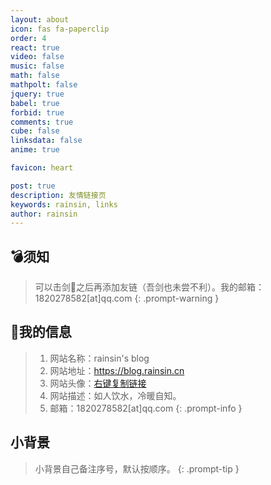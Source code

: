 ```yaml
---
layout: about
icon: fas fa-paperclip
order: 4
react: true
video: false
music: false
math: false
mathpolt: false
jquery: true
babel: true
forbid: true
comments: true
cube: false
linksdata: false
anime: true

favicon: heart

post: true
description: 友情链接页
keywords: rainsin, links
author: rainsin
---
```


<script src="https://cdn.jsdmirror.com/npm/md5-js-tools@1.0.2/lib/md5.min.js"></script>

<style>
  /*  */
@font-face {
    font-family: "Link 隶书";
    src: url("https://rainsin-1305486451.file.myqcloud.com/rainsin-blog/fonts/links/%E8%87%AA%E7%95%99%E5%AE%8B.woff");
}

#core-wrapper,
#tail-wrapper {
    width: 100%;
    padding-right: 0 !important;
    padding-left: 0 !important;
}

#access-tags,
#access-lastmod {
    display: none;
}

#links-box{
    width: 100%;
    margin-bottom: 25px;
}

.links-box{
    display: grid;
    grid-template-columns: 1fr 1fr 1fr;
    gap: 1rem;
}

@media (max-width: 1300px) {
    .links-box{
        grid-template-columns: 1fr 1fr;
    }
    /* #core-wrapper,
    #tail-wrapper {
    width: 100%;
    padding-right: calc(var(--bs-gutter-x) * .5) !important;
} */
}
@media (max-width: 1000px) {
    .links-box{
        grid-template-columns: 1fr;
    }
}

.links-item-box{
    display: flex;
    color: black;
    padding: 12px;
    box-shadow: 0 8px 16px -4px #2c2d300c;
    border: var(--box-border) !important;
    border-radius: 12px;
    transition: all .4s ease-in-out;
    background-size: auto 100%;
    background-position: right;
    background-repeat: no-repeat;
}

.links-item-box:hover{
    box-shadow: 0px 0px 20px #a6a8af55;
    border-bottom: var(--box-border) !important;
}

.links-item-img-box{
    display: flex;
    width: 88px;
    aspect-ratio: 1;
    align-content: center;
    justify-content: center;
    flex-wrap: wrap;
}
.links-item-img{
    background-size: cover;
    background-position: center;
    width: 64px;
    height: 64px;
    border-radius: 32px;
    border: 1px solid #dadce0;
}
.links-item-info-box{
    display: flex;
    flex-direction: column;
    justify-content: center;
    margin-left: 18px;
    flex: 1;
    /* font-family: "Link 隶书"; */
    font-weight: bold;
}

.links-item-info-name{
    font-size: 1.4rem;
    color: #000;
    line-height: 2.2rem;
}
.links-item-info-url{
    font-size: .8rem;
    color: #767676;
}
.links-item-info-dec{
    font-size: .8rem;
    color: #767676;
}

@import url("https://fonts.googleapis.com/css2?family=Kalam:wght@300&display=swap");

#imgbg-box {
    width: 100%;
  display: grid;
  grid-template-columns: repeat(auto-fit, minmax(15rem, 1fr));
  gap: 0rem;
  padding: 1rem;
}

.card {
  height: fit-content;
  display: flex;
  flex-direction: column;
  padding: 1rem 1rem 2rem;
  background: #f8f3e8;
  box-shadow: 0 0 40px rgba(0, 0, 0, 0.2), 0 0 40px rgba(0, 0, 0, 0.2);
  border-radius: 3px;
}

.card > img {
  width: 100%;
  height: auto;
  aspect-ratio: 600/300;
}

.card > h2 {
  margin-top: 1rem;
  font-family: "Kalam", cursive;
  font-weight: normal;
  font-size: 2rem;
  color: #4a4a7d;
  text-align: center;
}

.card > p {
  font-family: "Kalam", cursive;
  font-size: 1rem;
  color: #5e5e89;
  text-align: center;
}

</style>

<div id="links-box"></div>

## 💣须知

> 可以击剑🤺之后再添加友链（吾剑也未尝不利）。我的邮箱：1820278582[at]qq.com
{: .prompt-warning }

## 🔗我的信息

> 1. 网站名称：rainsin's blog
> 2. 网站地址：https://blog.rainsin.cn
> 3. 网站头像：[右键复制链接](https://dlink.host/1drv/aHR0cHM6Ly8xZHJ2Lm1zL2kvcyFBb2VyMmNVNVNsT0ZoX0pMWUVkY1dXQjNvSEFuREE_ZT1FekMwdXQ.webp)
> 4. 网站描述：如人饮水，冷暖自知。
> 5. 邮箱：1820278582[at]qq.com
{: .prompt-info }

## 小背景

> 小背景自己备注序号，默认按顺序。
{: .prompt-tip }

<div id="imgbg-box"></div>

<script type="text/babel" src="/assets/links/links.js"></script>

<script type="text/babel" src="/assets/links/bg.js"></script>
